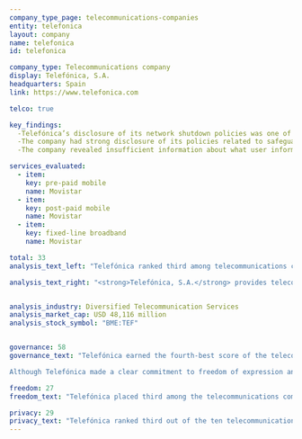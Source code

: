 ```yaml
---
company_type_page: telecommunications-companies
entity: telefonica
layout: company
name: telefonica
id: telefonica

company_type: Telecommunications company
display: Telefónica, S.A.
headquarters: Spain
link: https://www.telefonica.com

telco: true

key_findings:
  -Telefónica’s disclosure of its network shutdown policies was one of the more comprehensive among all telecommunications companies evaluated surveyed.
  -The company had strong disclosure of its policies related to safeguarding users’ information, earning top marks for its disclosure of how it handles data breaches.
  -The company revealed insufficient information about what user information it collects, shares, and retains, and how it handles requests from governments and private parties for user information.

services_evaluated:
  - item:
    key: pre-paid mobile
    name: Movistar
  - item:
    key: post-paid mobile
    name: Movistar
  - item:
    key: fixed-line broadband
    name: Movistar

total: 33
analysis_text_left: "Telefónica ranked third among telecommunications companies, behind AT&T and Vodafone, and 10th in the Index overall. Telefónica is new to the Index, making it the third European telecommunications company, along with Orange and Vodafone, evaluated by this Index. <br /><br/>A member of the Telecommunications Industry Dialogue (TID), Telefónica made strong commitments to users’ freedom of expression and privacy, although it fell 15 percentage points behind AT&T and Vodafone in its overall score. However, the company edged out Orange by one percentage point due to the company’s comparatively stronger performance in the Freedom of Expression category. Nonetheless, the company had notably weaker disclosure of its commitments to freedom of expression and privacy at the governance level compared to its European peers. There appear to be few explicit legal factors in Spain, Telefónica’s home market, that would prevent the company from making and disclosing stronger policies for implementing its commitments to users’ freedom of expression and privacy or from disclosing much of the information relevant to this Index."

analysis_text_right: "<strong>Telefónica, S.A.</strong> provides telecommunications services in Spain, Germany, the United Kingdom, and 14 countries in Latin America. It offers mobile and fixed line services, in addition to television, cloud computing, and other services. The company serves 274.8 million mobile phone, 38.9 million fixed telephony, over 21.7 million internet and data, and 8.3 million TV customers."


analysis_industry: Diversified Telecommunication Services
analysis_market_cap: USD 48,116 million
analysis_stock_symbol: "BME:TEF"


governance: 58
governance_text: "Telefónica earned the fourth-best score of the telecommunications companies and the seventh best score overall in the Governance category. Among telecommunications companies, it fell behind top-scoring Vodafone, Orange, and AT&T by a considerable margin.<br /><br />

Although Telefónica made a clear commitment to freedom of expression and privacy as human rights (G1), it was not clear whether there was senior-level oversight over these issues within the company (G2). The company also lacked disclosure of any human rights due diligence processes (G4). Notably, Telefónica received one of the higher scores for disclosing a grievance and remedy process through its online <a href=\"https://www.telefonica.com/en/web/about_telefonica/responsible-business-channel\" target=\"_blank\">“responsible business channel,”</a> where users can submit questions and complaints about any of the company’s policies or practices, including concerns regarding violations to freedom of expression and  privacy. But the company did not disclose how it responds to complaints or the number of complaints it receives."

freedom: 27
freedom_text: "Telefónica placed third among the telecommunications companies in the Freedom of Expression category, behind Vodafone and AT&T but ahead of the rest of its peers.<br /><strong>Content and account restriction requests:</strong> Compared to AT&T and Vodafone, Telefónica disclosed little about how it handles government or private requests to restrict content and accounts, but it was one of only four telecommunications companies to receive any credit on these indicators (F5-F7). Telefónica’s new <a href=\"http://www.telecomindustrydialogue.org/wp-content/uploads/Telefonica_Transparencia_ENG_interactivo_29.12.pdf\" target=\"_blank\">transparency  report</a>, while a step in the right direction, did not provide sufficient disclosure of how it responds to these types of requests (F5), or about the number of government requests it receives or complies with  (F6)—although it was the only company other than AT&T to score any credit on this indicator. Like all telecommunications companies, Telefónica provided no data about private requests it may have received to remove content or accounts (F7). <br /><strong>Network management and shutdowns:</strong> Telefónica’s lack of disclosure about its network management policies earned it one of the lowest scores of all telecommunications companies on this indicator (F9). However, it had the most comprehensive disclosure of its  network shutdown policies, alongside Vodafone, although both companies still fell short of the standards required for full credit (F10).<br /><br /><strong>Identity policy:</strong> Telefónica disclosed  that it requires pre-paid mobile users to provide a government-issued identification, in line with the legal requirements of Spain’s <a href=\"http://noticias.juridicas.com/base_datos/Admin/l25-2007.html\" target=\"_blank\">data retention law</a>(F11). As such Telefónica would be unable to change this policy without a change in the legal requirements."

privacy: 29
privacy_text: "Telefónica ranked third out of the ten telecommunications companies in the Privacy category, behind AT&T and Vodafone.<br /><br /><strong>Handling of user information:</strong> Telefónica disclosed less than AT&T and Vodafone about how it handles user information but scored on par with Orange and América Móvil on these indicators (P3-P8). While Telefónica disclosed some information on what user information it collects (P3) and why (P5), it provided no information about what user information it shares (P4). Like most telecommunications companies, apart from AT&T, the company did not reveal how long it retains user information (P6), or if and how users can obtain the information Telefónica holds on them (P8).<br /><br /><strong>Requests for user information:</strong> Compared to AT&T and Vodafone, Telefónica provided little  information about how it handles requests from governments and private parties for user information(P10-P11). Telefónica reported the number of requests to intercept communications and user metadata (P11), and the legal basis for them  (P10). However, Telefónica lacked disclosure  about its process for responding to requests, such as whether it commits to push back on overbroad requests.<br /><br /><strong>Security:</strong> Telefónica had the second highest score of all telecommunications companies on these indicators after AT&T (P13-P18). It received the highest score in the Index for disclosure of its processes for responding to data breaches (P15)—and was among only two other companies, AT&T and Vodafone, to receive any credit on this indicator."
---
```

